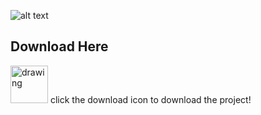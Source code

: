 ![alt text](https://i.ibb.co/59scyTp/Screenshot-2022-12-12-194138.png)
## Download Here
<a href="https://gitlab.com/iydebu/unity-petrolai" rel="some text"><img src="https://cdn-icons-png.flaticon.com/512/9153/9153957.png" alt="drawing" width="60"/></a>
click the download icon to download the project!
